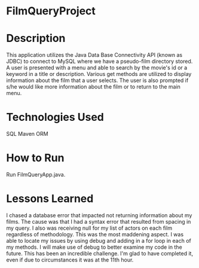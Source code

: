 # FilmQueryProject

# Description

This application utilizes the Java Data Base Connectivity API (known as JDBC) to connect to MySQL where we have a pseudo-film directory stored. 
A user is presented with a menu and able to search by the movie's id or a keyword in a title or description.  Various get methods are utilized to display information about the film that a user selects.  The user is also prompted if s/he would like more information about the film or to return to the main menu.

# Technologies Used

SQL
Maven
ORM

# How to Run

Run FilmQueryApp.java.

# Lessons Learned

I chased a database error that impacted not returning information about my films.  The cause was that I had a syntax error that resulted from spacing in my query.  I also was receiving null for my list of actors on each film regardless of methodology.  This was the most maddening aspect. I was able to locate my issues by using debug and adding in a for loop in each of my methods. I will make use of debug to better examine my code in the future. This has been an incredible challenge.  I'm glad to have completed it, even if due to circumstances it was at the 11th hour.
